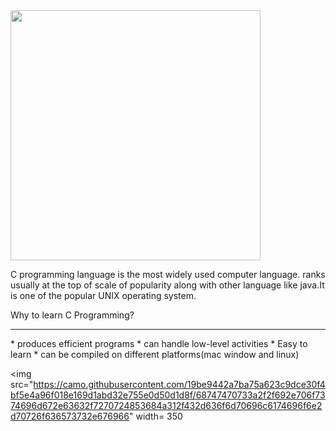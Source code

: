 <img src="https://user-images.githubusercontent.com/110563322/190150373-b768ab2b-c4f7-470b-b95b-510fd9ee186b.jpg" width=400>


C programming language is the most widely used computer language.
ranks usually at the top of scale of popularity along with other
language like java.It is one of the popular UNIX operating system.

Why to learn C Programming?
<hr>
* produces efficient programs
* can handle low-level activities
* Easy to learn
* can be compiled on different platforms(mac window and linux)

<img src="https://camo.githubusercontent.com/19be9442a7ba75a623c9dce30f4bf5e4a96f018e169d1abd32e755e0d50d1d8f/68747470733a2f2f692e706f7374696d672e63632f7270724853684a312f432d636f6d70696c6174696f6e2d70726f636573732e676966" width= 350
